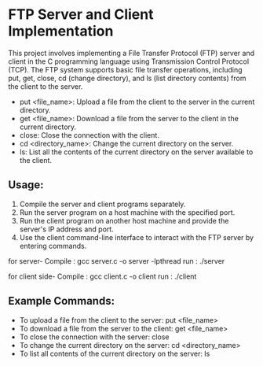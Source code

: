 # FTP Server and Client Implementation

This project involves implementing a File Transfer Protocol (FTP) server and client in the C programming language using Transmission Control Protocol (TCP). The FTP system supports basic file transfer operations, including put, get, close, cd (change directory), and ls (list directory contents) from the client to the server.

-  put <file_name>: Upload a file from the client to the server in the current directory.
-  get <file_name>: Download a file from the server to the client in the current directory.
-  close: Close the connection with the client.
-  cd <directory_name>: Change the current directory on the server.
-  ls: List all the contents of the current directory on the server available to the client.

## Usage:
1. Compile the server and client programs separately.
2. Run the server program on a host machine with the specified port.
3. Run the client program on another host machine and provide the server's IP address and port.
4. Use the client command-line interface to interact with the FTP server by entering commands.

for server-
  Compile : gcc server.c -o server -lpthread
  run : ./server

for client side-
  Compile : gcc client.c -o client
  run : ./client <IP ADDRESS> <PORT>

## Example Commands:
- To upload a file from the client to the server: put <file_name>
- To download a file from the server to the client: get <file_name>
- To close the connection with the server: close
- To change the current directory on the server: cd <directory_name>
- To list all contents of the current directory on the server: ls
